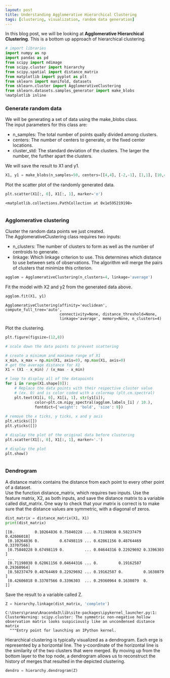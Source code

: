 ```yaml
---
layout: post
title: Understanding Agglomerative Hierarchical Clustering
tags: [clustering, visualization, random data generation]
---
```


In this blog post, we will be looking at **Agglomerative Hierarchical Clustering**. This is a bottom up approach of hierarchical clustering.


```python
# import libraries
import numpy as np
import pandas as pd
from scipy import ndimage
from scipy.cluster import hierarchy
from scipy.spatial import distance_matrix
from matplotlib import pyplot as plt
from sklearn import manifold, datasets
from sklearn.cluster import AgglomerativeClustering
from sklearn.datasets.samples_generator import make_blobs
%matplotlib inline
```

### Generate random data

We will be generating a set of data using the make_blobs class.  
The input parameters for this class are:
- n_samples: The total number of points qually divided among clusters.
- centers: The number of centers to generate, or the fixed center locations.
- cluster_std: The standard deviation of the clusters. The larger the number, the further apart the clusters.

We will save the result to X1 and y1.


```python
X1, y1 = make_blobs(n_samples=50, centers=[[4,4], [-2,-1], [1,1], [10,4]], cluster_std=0.9)
```

Plot the scatter plot of the randomly generated data.


```python
plt.scatter(X1[:, 0], X1[:, 1], marker='o')
```




    <matplotlib.collections.PathCollection at 0x1e595219198>


<img scr= "/assets/img/heirarchicalClustering/understanding/output_5_1.png">


### Agglomerative clustering
Cluster the random data points we just created.  
The AgglomerativeClustering class requires two inputs:
- n_clusters: The number of clusters to form as well as the number of centroids to generate.
- linkage: Which linkage criterion to use. This determines which distance to use between sets of observations. The algorithm will merge the pairs of clusters that minimize this criterion.


```python
agglom = AgglomerativeClustering(n_clusters=4, linkage='average')
```

Fit the model with X2 and y2 from the generated data above.


```python
agglom.fit(X1, y1)
```




    AgglomerativeClustering(affinity='euclidean', compute_full_tree='auto',
                            connectivity=None, distance_threshold=None,
                            linkage='average', memory=None, n_clusters=4)



Plot the clustering.


```python
plt.figure(figsize=(12,8))

# scale down the data points to prevent scattering

# create a minimum and maximum range of X1
x_min, x_max = np.min(X1, axis=0), np.max(X1, axis=0)
# get the average distance for X1
X1 = (X1 - x_min) / (x_max - x_min)

# loop to display all of the datapoints
for i in range(X1.shape[0]):
    # Replace the data points with their respective cluster value 
    # (ex. 0) and is color coded with a colormap (plt.cm.spectral)
    plt.text(X1[i, 0], X1[i, 1], str(y1[i]),
             color=plt.cm.nipy_spectral(agglom.labels_[i] / 10.),
             fontdict={'weight': 'bold', 'size': 9})
    
# remove the x ticks, y ticks, x and y axis
plt.xticks([])
plt.yticks([])

# display the plot of the original data before clustering
plt.scatter(X1[:, 0], X1[:, 1], marker='.')

# display the plot
plt.show()
```


<img scr= "/assets/img/heirarchicalClustering/understanding/output_11_0.png">


### Dendrogram

A distance matrix contains the distance from each point to every other point of a dataset.  
Use the function distance_matrix, which requires two inputs. Use the feature matrix, X2, as both inputs, and save the distance matrix to a variable called dist_matrix.  One way to check that your matrix is correct is to make sure that the distance values are symmetric, with a diagonal of zeros.


```python
dist_matrix = distance_matrix(X1, X1)
print(dist_matrix)
```

    [[0.         0.10264836 0.75840228 ... 0.71198038 0.58237479 0.42606018]
     [0.10264836 0.         0.67498119 ... 0.62861156 0.48764469 0.33707566]
     [0.75840228 0.67498119 0.         ... 0.04644316 0.22929692 0.3396303 ]
     ...
     [0.71198038 0.62861156 0.04644316 ... 0.         0.19162587 0.29360964]
     [0.58237479 0.48764469 0.22929692 ... 0.19162587 0.         0.1638079 ]
     [0.42606018 0.33707566 0.3396303  ... 0.29360964 0.1638079  0.        ]]
    

Save the result to a variable called Z.


```python
Z = hierarchy.linkage(dist_matrix, 'complete')
```

    C:\Users\prana\Anaconda3\lib\site-packages\ipykernel_launcher.py:1: ClusterWarning: scipy.cluster: The symmetric non-negative hollow observation matrix looks suspiciously like an uncondensed distance matrix
      """Entry point for launching an IPython kernel.
    

Hierarchical clustering is typically visualized as a dendrogram. Each erge is represented by a horizontal line. The y-coordinate of the horizontal line is the similarity of the two clusters that were merged. By moving up from the bottom layer to the top node, a dendrogram allows us to reconstruct the history of merges that resulted in the depicted clustering.


```python
dendro = hierarchy.dendrogram(Z)
```


<img scr= "/assets/img/heirarchicalClustering/understanding/output_17_0.png">

